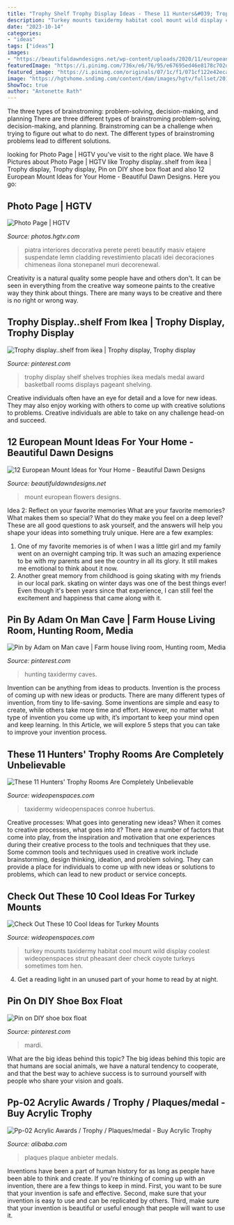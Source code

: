 ```yaml
---
title: "Trophy Shelf Trophy Display Ideas - These 11 Hunters&#039; Trophy Rooms Are Completely Unbelievable"
description: "Turkey mounts taxidermy habitat cool mount wild display coolest wideopenspaces strut pheasant deer check coyote turkeys sometimes tom hen"
date: "2023-10-14"
categories:
- "ideas"
tags: ["ideas"]
images:
- "https://beautifuldawndesigns.net/wp-content/uploads/2020/11/european-mount-ideas-2.jpg"
featuredImage: "https://i.pinimg.com/736x/e6/76/95/e67695ed46e8178c702d52cc89cff25d--diy-shoe-shoe-box.jpg"
featured_image: "https://i.pinimg.com/originals/07/1c/f1/071cf122e42eca852eefb290b9c7e7e4.jpg"
image: "https://hgtvhome.sndimg.com/content/dam/images/hgtv/fullset/2015/1/21/0/L-Evans-Design-Group_Lake-Residence-trophy-display.jpg.rend.hgtvcom.616.924.suffix/1421865509389.jpeg"
ShowToc: true
author: "Antonette Rath"
---
```



The three types of brainstroming: problem-solving, decision-making, and planning
There are three different types of brainstroming problem-solving, decision-making, and planning. Brainstroming can be a challenge when trying to figure out what to do next. The different types of brainstroming problems lead to different solutions.

	

		
looking for Photo Page | HGTV you've visit to the right place. We have 8 Pictures about Photo Page | HGTV like Trophy display..shelf from ikea | Trophy display, Trophy display, Pin on DIY shoe box float and also 12 European Mount Ideas for Your Home - Beautiful Dawn Designs. Here you go:
		
    
## Photo Page | HGTV

<img loading=lazy src="https://hgtvhome.sndimg.com/content/dam/images/hgtv/fullset/2015/1/21/0/L-Evans-Design-Group_Lake-Residence-trophy-display.jpg.rend.hgtvcom.616.924.suffix/1421865509389.jpeg" onerror="this.onerror=null;this.src='https://tse2.mm.bing.net/th?id=OIP.PzLB8v0uOB4rr6UDFjSv1QHaLH&amp;pid=15.1';" alt="Photo Page | HGTV">

_Source: photos.hgtv.com_

>piatra interiores decorativa perete pereti beautify masiv etajere suspendate lemn cladding revestimiento placati idei decoraciones chimeneas ilona stonepanel muri decorenewal. 

	

Creativity is a natural quality some people have and others don't. It can be seen in everything from the creative way someone paints to the creative way they think about things. There are many ways to be creative and there is no right or wrong way.

    
## Trophy Display..shelf From Ikea | Trophy Display, Trophy Display

<img loading=lazy src="https://i.pinimg.com/originals/07/1c/f1/071cf122e42eca852eefb290b9c7e7e4.jpg" onerror="this.onerror=null;this.src='https://tse3.mm.bing.net/th?id=OIP.YY3bcHevlG3-UW8xNGL5QgHaJ4&amp;pid=15.1';" alt="Trophy display..shelf from ikea | Trophy display, Trophy display">

_Source: pinterest.com_

>trophy display shelf shelves trophies ikea medals medal award basketball rooms displays pageant shelving. 

	

Creative individuals often have an eye for detail and a love for new ideas. They may also enjoy working with others to come up with creative solutions to problems. Creative individuals are able to take on any challenge head-on and succeed.

    
## 12 European Mount Ideas For Your Home - Beautiful Dawn Designs

<img loading=lazy src="https://beautifuldawndesigns.net/wp-content/uploads/2020/11/european-mount-ideas-2.jpg" onerror="this.onerror=null;this.src='https://tse2.mm.bing.net/th?id=OIP.Vyu-1H2V3U5wTLffnqA-WAHaLH&amp;pid=15.1';" alt="12 European Mount Ideas for Your Home - Beautiful Dawn Designs">

_Source: beautifuldawndesigns.net_

>mount european flowers designs. 

	

Idea 2: Reflect on your favorite memories
What are your favorite memories? What makes them so special? What do they make you feel on a deep level? These are all good questions to ask yourself, and the answers will help you shape your ideas into something truly unique. Here are a few examples: 
1. One of my favorite memories is of when I was a little girl and my family went on an overnight camping trip. It was such an amazing experience to be with my parents and see the country in all its glory. It still makes me emotional to think about it now. 
2. Another great memory from childhood is going skating with my friends in our local park. skating on winter days was one of the best things ever! Even though it's been years since that experience, I can still feel the excitement and happiness that came along with it. 

    
## Pin By Adam On Man Cave | Farm House Living Room, Hunting Room, Media

<img loading=lazy src="https://i.pinimg.com/736x/0c/b3/eb/0cb3eb7936c70a03494700aa1c001a6f.jpg" onerror="this.onerror=null;this.src='https://tse3.mm.bing.net/th?id=OIP.ztlIhUghliBXjCvz6Lw_GAHaFl&amp;pid=15.1';" alt="Pin by Adam on Man cave | Farm house living room, Hunting room, Media">

_Source: pinterest.com_

>hunting taxidermy caves. 

	

Invention can be anything from ideas to products.
Invention is the process of coming up with new ideas or products. There are many different types of invention, from tiny to life-saving. Some inventions are simple and easy to create, while others take more time and effort. However, no matter what type of invention you come up with, it’s important to keep your mind open and keep learning. In this Article, we will explore 5 steps that you can take to improve your invention process.

    
## These 11 Hunters&#039; Trophy Rooms Are Completely Unbelievable

<img loading=lazy src="https://www.wideopenspaces.com/wp-content/uploads/2014/10/85.jpg" onerror="this.onerror=null;this.src='https://tse3.mm.bing.net/th?id=OIP.ZuV4pn6_5h69WNYLNeSeDwHaD4&amp;pid=15.1';" alt="These 11 Hunters&#039; Trophy Rooms Are Completely Unbelievable">

_Source: wideopenspaces.com_

>taxidermy wideopenspaces conroe hubertus. 

	

Creative processes: What goes into generating new ideas?
When it comes to creative processes, what goes into it? There are a number of factors that come into play, from the inspiration and motivation that one experiences during their creative process to the tools and techniques that they use. Some common tools and techniques used in creative work include brainstorming, design thinking, ideation, and problem solving. They can provide a place for individuals to come up with new ideas or solutions to problems, which can lead to new product or service concepts.

    
## Check Out These 10 Cool Ideas For Turkey Mounts

<img loading=lazy src="http://cdn0.wideopenspaces.com/wp-content/uploads/2015/10/turkey-in-habitat.jpg" onerror="this.onerror=null;this.src='https://tse4.mm.bing.net/th?id=OIP.mOcIYz6hEVhYHUP3Nqma4wHaKB&amp;pid=15.1';" alt="Check Out These 10 Cool Ideas for Turkey Mounts">

_Source: wideopenspaces.com_

>turkey mounts taxidermy habitat cool mount wild display coolest wideopenspaces strut pheasant deer check coyote turkeys sometimes tom hen. 

	

4. Get a reading light in an unused part of your home to read by at night.

    
## Pin On DIY Shoe Box Float

<img loading=lazy src="https://i.pinimg.com/736x/e6/76/95/e67695ed46e8178c702d52cc89cff25d--diy-shoe-shoe-box.jpg" onerror="this.onerror=null;this.src='https://tse1.mm.bing.net/th?id=OIP.fDlkulT6OK-CZkCsJaq-pAHaJ3&amp;pid=15.1';" alt="Pin on DIY shoe box float">

_Source: pinterest.com_

>mardi. 

	

What are the big ideas behind this topic?
The big ideas behind this topic are that humans are social animals, we have a natural tendency to cooperate, and that the best way to achieve success is to surround yourself with people who share your vision and goals.

    
## Pp-02 Acrylic Awards / Trophy / Plaques/medal - Buy Acrylic Trophy

<img loading=lazy src="http://sc01.alicdn.com/kf/HTB15XdiMXXXXXbxXFXX760XFXXXa/200569868/HTB15XdiMXXXXXbxXFXX760XFXXXa.png" onerror="this.onerror=null;this.src='https://tse2.mm.bing.net/th?id=OIP.Uo9XUsLxsIaJ8Soo66zmcgHaLK&amp;pid=15.1';" alt="Pp-02 Acrylic Awards / Trophy / Plaques/medal - Buy Acrylic Trophy">

_Source: alibaba.com_

>plaques plaque anbieter medals. 

	

Inventions have been a part of human history for as long as people have been able to think and create. If you're thinking of coming up with an invention, there are a few things to keep in mind. First, you want to be sure that your invention is safe and effective. Second, make sure that your invention is easy to use and can be replicated by others. Third, make sure that your invention is beautiful or useful enough that people will want to use it.

